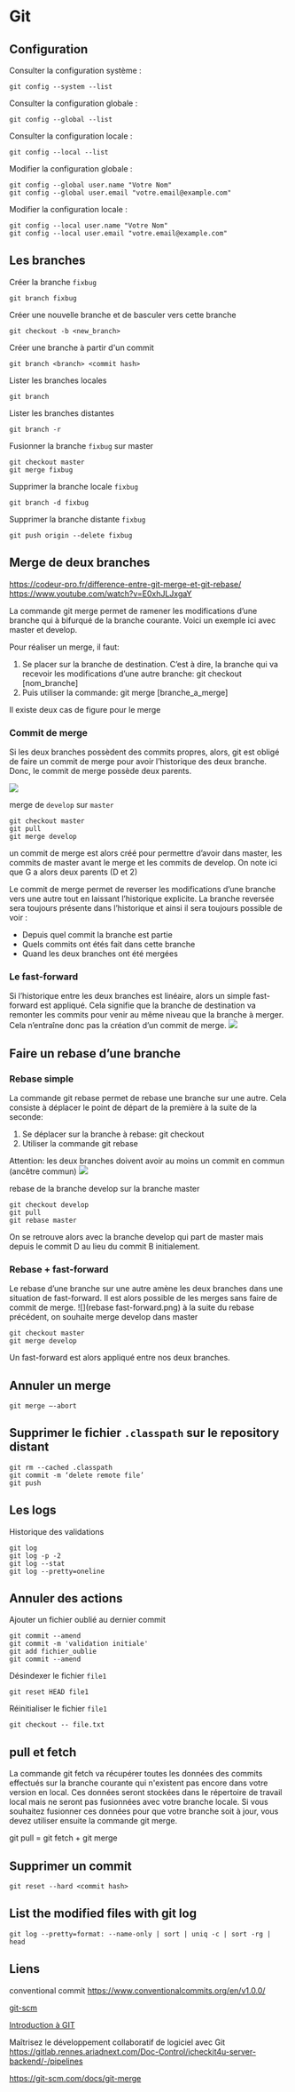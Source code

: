 # Git

## Configuration

Consulter la configuration système :

```
git config --system --list
```

Consulter la configuration globale :

```
git config --global --list
```

Consulter la configuration locale :

```
git config --local --list
```

Modifier la configuration globale :

```
git config --global user.name "Votre Nom"
git config --global user.email "votre.email@example.com"
```

Modifier la configuration locale :

```
git config --local user.name "Votre Nom"
git config --local user.email "votre.email@example.com"
```

## Les branches

Créer la branche `fixbug`

```
git branch fixbug
```

Créer une nouvelle branche et de basculer vers cette branche

```
git checkout -b <new_branch>
```

Créer une branche à partir d'un commit

```
git branch <branch> <commit hash>
```

Lister les branches locales

```
git branch
```

Lister les branches distantes

```
git branch -r
```

Fusionner la branche `fixbug` sur master

```
git checkout master
git merge fixbug
```

Supprimer la branche locale `fixbug`

```
git branch -d fixbug
```

Supprimer la branche distante `fixbug`

```
git push origin --delete fixbug
```

## Merge de deux branches

https://codeur-pro.fr/difference-entre-git-merge-et-git-rebase/
https://www.youtube.com/watch?v=E0xhJLJxgaY

La commande git merge permet de ramener les modifications d’une branche qui à bifurqué de la branche courante.
Voici un exemple ici avec master et develop.

Pour réaliser un merge, il faut:

1. Se placer sur la branche de destination. C’est à dire, la branche qui va recevoir les modifications d’une autre
   branche: git checkout [nom_branche]
2. Puis utiliser la commande: git merge [branche_a_merge]

Il existe deux cas de figure pour le merge

### Commit de merge

Si les deux branches possèdent des commits propres, alors, git est obligé de faire un commit de merge pour avoir
l’historique des deux branche.
Donc, le commit de merge possède deux parents.

![](merge.png)

merge de `develop` sur `master`

```
git checkout master
git pull
git merge develop
```

un commit de merge est alors créé pour permettre d’avoir dans master, les commits de master avant le merge et les
commits de develop.
On note ici que G a alors deux parents (D et 2)

Le commit de merge permet de reverser les modifications d’une branche vers une autre tout en laissant l’historique
explicite.
La branche reversée sera toujours présente dans l’historique et ainsi il sera toujours possible de voir :

- Depuis quel commit la branche est partie
- Quels commits ont étés fait dans cette branche
- Quand les deux branches ont été mergées

### Le fast-forward

Si l’historique entre les deux branches est linéaire, alors un simple fast-forward est appliqué.
Cela signifie que la branche de destination va remonter les commits pour venir au même niveau que la branche à merger.
Cela n’entraîne donc pas la création d’un commit de merge.
![](fast-forward.png)

## Faire un rebase d’une branche

### Rebase simple

La commande git rebase permet de rebase une branche sur une autre. Cela consiste à déplacer le point de départ de la
première à la suite de la seconde:

1. Se déplacer sur la branche à rebase: git checkout
2. Utiliser la commande git rebase

Attention: les deux branches doivent avoir au moins un commit en commun (ancêtre commun)
![](rebase.png)

rebase de la branche develop sur la branche master

```
git checkout develop
git pull
git rebase master
```

On se retrouve alors avec la branche develop qui part de master mais depuis le commit D au lieu du commit B
initialement.

### Rebase + fast-forward

Le rebase d’une branche sur une autre amène les deux branches dans une situation de fast-forward.
Il est alors possible de les merges sans faire de commit de merge.
![](rebase fast-forward.png)
à la suite du rebase précédent, on souhaite merge develop dans master

    git checkout master
    git merge develop

Un fast-forward est alors appliqué entre nos deux branches.

## Annuler un merge

```
git merge –-abort
```

## Supprimer le fichier `.classpath` sur le repository distant

```
git rm --cached .classpath
git commit -m ‘delete remote file’
git push
```

## Les logs

Historique des validations

```
git log
git log -p -2
git log --stat
git log --pretty=oneline
```

## Annuler des actions

Ajouter un fichier oublié au dernier commit

```
git commit --amend
git commit -m 'validation initiale'
git add fichier_oublie
git commit --amend
```

Désindexer le fichier `file1`

```
git reset HEAD file1
```

Réinitialiser le fichier `file1`

```
git checkout -- file.txt
```

## pull et fetch

La commande git fetch va récupérer toutes les données des commits effectués sur la branche courante qui n'existent pas
encore dans votre version en local.
Ces données seront stockées dans le répertoire de travail local mais ne seront pas fusionnées avec votre branche locale.
Si vous souhaitez fusionner ces données pour que votre branche soit à jour, vous devez utiliser ensuite la commande git
merge.

git pull = git fetch + git merge

## Supprimer un commit

```
git reset --hard <commit hash>
```

## List the modified files with git log

```
git log --pretty=format: --name-only | sort | uniq -c | sort -rg | head
```

## Liens

conventional commit https://www.conventionalcommits.org/en/v1.0.0/

[git-scm](https://git-scm.com/book/fr/v2/Les-bases-de-Git-D%C3%A9marrer-un-d%C3%A9p%C3%B4t-Git)

[Introduction à GIT](https://perso.liris.cnrs.fr/pierre-antoine.champin/enseignement/intro-git/)

Maîtrisez le développement collaboratif de logiciel avec
Git https://gitlab.rennes.ariadnext.com/Doc-Control/icheckit4u-server-backend/-/pipelines

https://git-scm.com/docs/git-merge




